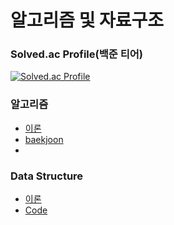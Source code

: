 # 알고리즘 및 자료구조

### Solved.ac Profile(백준 티어)
[![Solved.ac Profile](http://mazassumnida.wtf/api/v2/generate_badge?boj=alwjd7085)](https://solved.ac/alwjd7085/)

### 알고리즘
* [이론](https://github.com/DaonWoori/TIL/tree/main/Algorithm/theory)
* [baekjoon](https://github.com/DaonWoori/TIL/tree/main/Algorithm)
* []()

### Data Structure
* [이론]()
* [Code](https://github.com/DaonWoori/TIL/tree/main/Data%20Structure)


